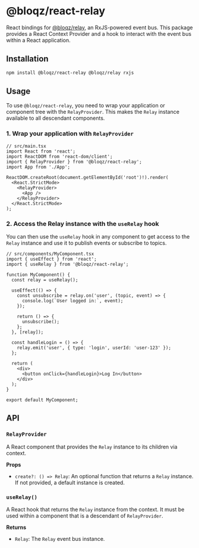 # @bloqz/react-relay

React bindings for [@bloqz/relay](https://github.com/shovelmn12/bloqz/tree/main/packages/relay), an RxJS-powered event bus. This package provides a React Context Provider and a hook to interact with the event bus within a React application.

## Installation

```sh
npm install @bloqz/react-relay @bloqz/relay rxjs
```

## Usage

To use `@bloqz/react-relay`, you need to wrap your application or component tree with the `RelayProvider`. This makes the `Relay` instance available to all descendant components.

### 1. Wrap your application with `RelayProvider`

```tsx
// src/main.tsx
import React from 'react';
import ReactDOM from 'react-dom/client';
import { RelayProvider } from '@bloqz/react-relay';
import App from './App';

ReactDOM.createRoot(document.getElementById('root')!).render(
  <React.StrictMode>
    <RelayProvider>
      <App />
    </RelayProvider>
  </React.StrictMode>
);
```

### 2. Access the Relay instance with the `useRelay` hook

You can then use the `useRelay` hook in any component to get access to the `Relay` instance and use it to publish events or subscribe to topics.

```tsx
// src/components/MyComponent.tsx
import { useEffect } from 'react';
import { useRelay } from '@bloqz/react-relay';

function MyComponent() {
  const relay = useRelay();

  useEffect(() => {
    const unsubscribe = relay.on('user', (topic, event) => {
      console.log(`User logged in:`, event);
    });

    return () => {
      unsubscribe();
    };
  }, [relay]);

  const handleLogin = () => {
    relay.emit('user', { type: 'login', userId: 'user-123' });
  };

  return (
    <div>
      <button onClick={handleLogin}>Log In</button>
    </div>
  );
}

export default MyComponent;

```

## API

### `RelayProvider`

A React component that provides the `Relay` instance to its children via context.

**Props**

- `create?: () => Relay`: An optional function that returns a `Relay` instance. If not provided, a default instance is created.

### `useRelay()`

A React hook that returns the `Relay` instance from the context. It must be used within a component that is a descendant of `RelayProvider`.

**Returns**

- `Relay`: The `Relay` event bus instance.

